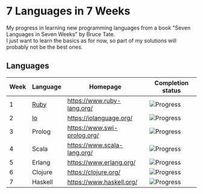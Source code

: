 # 7 Languages in 7 Weeks
My progress in learning new programming languages from a book "Seven Languages in Seven Weeks" by Bruce Tate.\
I just want to learn the basics as for now, so part of my solutions will probably not be the best ones.

## Languages
| Week | Language           | Homepage                    | Completion status                         |
|------|--------------------|-----------------------------|-------------------------------------------|
| 1    | [Ruby](./ruby/src) | https://www.ruby-lang.org/  | ![Progress](https://progress-bar.dev/100) |
| 2    | [Io](./io/src)     | https://iolanguage.org/     | ![Progress](https://progress-bar.dev/66/) |
| 3    | Prolog             | https://www.swi-prolog.org/ | ![Progress](https://progress-bar.dev/0/)  |
| 4    | Scala              | https://www.scala-lang.org/ | ![Progress](https://progress-bar.dev/0/)  |
| 5    | Erlang             | https://www.erlang.org/     | ![Progress](https://progress-bar.dev/0/)  |
| 6    | Clojure            | https://clojure.org/        | ![Progress](https://progress-bar.dev/0/)  |
| 7    | Haskell            | https://www.haskell.org/    | ![Progress](https://progress-bar.dev/0/)  |
